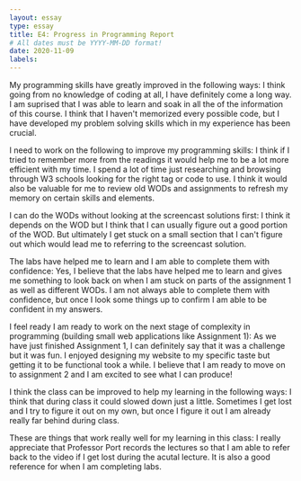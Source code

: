 ```yaml
---
layout: essay
type: essay
title: E4: Progress in Programming Report
# All dates must be YYYY-MM-DD format!
date: 2020-11-09
labels:
---
```

My programming skills have greatly improved in the following ways: I think going from no knowledge of coding at all, I have definitely come a long way. I am suprised that I was able to learn and soak in all the of the information of this course. I think that I haven't memorized every possible code, but I have developed my problem solving skills which in my experience has been crucial.

I need to work on the following to improve my programming skills: I think if I tried to remember more from the readings it would help me to be a lot more efficient with my time. I spend a lot of time just researching and browsing through W3 schools looking for the right tag or code to use. I think it would also be valuable for me to review old WODs and assignments to refresh my memory on certain skills and elements.

I can do the WODs without looking at the screencast solutions first: I think it depends on the WOD but I think that I can usually figure out a good portion of the WOD. But ultimately I get stuck on a small section that I can't figure out which would lead me to referring to the screencast solution.

The labs have helped me to learn and I am able to complete them with confidence: Yes, I believe that the labs have helped me to learn and gives me something to look back on when I am stuck on parts of the assignment 1 as well as different WODs. I am not always able to complete them with confidence, but once I look some things up to confirm I am able to be confident in my answers.

I feel ready I am ready to work on the next stage of complexity in programming (building small web applications like Assignment 1): As we have just finished Assignment 1, I can definitely say that it was a challenge but it was fun. I enjoyed designing my website to my specific taste but getting it to be functional took a while. I believe that I am ready to move on to assignment 2 and I am excited to see what I can produce!

I think the class can be improved to help my learning in the following ways: I think that during class it could slowed down just a little. Sometimes I get lost and I try to figure it out on my own, but once I figure it out I am already really far behind during class.

These are things that work really well for my learning in this class: I really appreciate that Professor Port records the lectures so that I am able to refer back to the video if I get lost during the acutal lecture. It is also a good reference for when I am completing labs.
